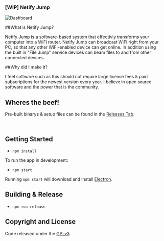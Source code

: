 ### [WIP] Netify Jump

![Dashboard](https://raw.githubusercontent.com/luigiplr/netify-jump/master/util/UI_preview.png)

##What is Netify Jump?

Netify Jump is a software-based system that effectivly transforms your computer into a WiFi router. Netify Jump can broadcast WiFi right from your PC, so that any other WiFi-enabled device can get online. In addition using the built in "File Jump" service devices can beam files to and from other connected devices. 

##Why did I make it?

I feel software such as this should not require large license fees & paid subscriptions for the newest version every year. I believe in open source software and the power that is the community. 

## Wheres the beef!

Pre-built binarys & setup files can be found in the [Releases Tab]().

<br>

## Getting Started

- `npm install`

To run the app in development:

- `npm start`

Running `npm start` will download and install [Electron](http://electron.atom.io/).

## Building & Release

- `npm run release`

## Copyright and License

Code released under the [GPLv3](LICENSE.md).
